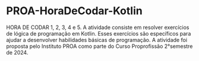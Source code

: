 # PROA-HoraDeCodar-Kotlin
HORA DE CODAR 1, 2, 3, 4 e 5. A atividade consiste em resolver exercícios de lógica de programação em Kotlin. Esses exercícios são específicos para ajudar a desenvolver habilidades básicas de programação. A atividade foi proposta pelo Instituto PROA como parte do Curso Proprofissão 2°semestre de 2024.
